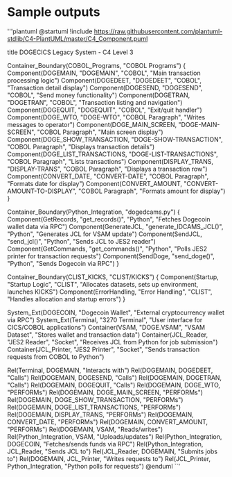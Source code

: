 # Sample outputs

'''plantuml
@startuml
!include https://raw.githubusercontent.com/plantuml-stdlib/C4-PlantUML/master/C4_Component.puml

title DOGECICS Legacy System - C4 Level 3

Container_Boundary(COBOL_Programs, "COBOL Programs") {
  Component(DOGEMAIN, "DOGEMAIN", "COBOL", "Main transaction processing logic")
  Component(DOGEDEET, "DOGEDEET", "COBOL", "Transaction detail display")
  Component(DOGESEND, "DOGESEND", "COBOL", "Send money functionality")
  Component(DOGETRAN, "DOGETRAN", "COBOL", "Transaction listing and navigation")
  Component(DOGEQUIT, "DOGEQUIT", "COBOL", "Exit/quit handler")
  Component(DOGE_WTO, "DOGE-WTO", "COBOL Paragraph", "Writes messages to operator")
  Component(DOGE_MAIN_SCREEN, "DOGE-MAIN-SCREEN", "COBOL Paragraph", "Main screen display")
  Component(DOGE_SHOW_TRANSACTION, "DOGE-SHOW-TRANSACTION", "COBOL Paragraph", "Displays transaction details")
  Component(DOGE_LIST_TRANSACTIONS, "DOGE-LIST-TRANSACTIONS", "COBOL Paragraph", "Lists transactions")
  Component(DISPLAY_TRANS, "DISPLAY-TRANS", "COBOL Paragraph", "Displays a transaction row")
  Component(CONVERT_DATE, "CONVERT-DATE", "COBOL Paragraph", "Formats date for display")
  Component(CONVERT_AMOUNT, "CONVERT-AMOUNT-TO-DISPLAY", "COBOL Paragraph", "Formats amount for display")
}

Container_Boundary(Python_Integration, "dogedcams.py") {
  Component(GetRecords, "get_records()", "Python", "Fetches Dogecoin wallet data via RPC")
  Component(GenerateJCL, "generate_IDCAMS_JCL()", "Python", "Generates JCL for VSAM update")
  Component(SendJCL, "send_jcl()", "Python", "Sends JCL to JES2 reader")
  Component(GetCommands, "get_commands()", "Python", "Polls JES2 printer for transaction requests")
  Component(SendDoge, "send_doge()", "Python", "Sends Dogecoin via RPC")
}

Container_Boundary(CLIST_KICKS, "CLIST/KICKS") {
  Component(Startup, "Startup Logic", "CLIST", "Allocates datasets, sets up environment, launches KICKS")
  Component(ErrorHandling, "Error Handling", "CLIST", "Handles allocation and startup errors")
}

System_Ext(DOGECOIN, "Dogecoin Wallet", "External cryptocurrency wallet via RPC")
System_Ext(Terminal, "3270 Terminal", "User interface for CICS/COBOL applications")
Container(VSAM, "DOGE.VSAM", "VSAM Dataset", "Stores wallet and transaction data")
Container(JCL_Reader, "JES2 Reader", "Socket", "Receives JCL from Python for job submission")
Container(JCL_Printer, "JES2 Printer", "Socket", "Sends transaction requests from COBOL to Python")

Rel(Terminal, DOGEMAIN, "Interacts with")
Rel(DOGEMAIN, DOGEDEET, "Calls")
Rel(DOGEMAIN, DOGESEND, "Calls")
Rel(DOGEMAIN, DOGETRAN, "Calls")
Rel(DOGEMAIN, DOGEQUIT, "Calls")
Rel(DOGEMAIN, DOGE_WTO, "PERFORMs")
Rel(DOGEMAIN, DOGE_MAIN_SCREEN, "PERFORMs")
Rel(DOGEMAIN, DOGE_SHOW_TRANSACTION, "PERFORMs")
Rel(DOGEMAIN, DOGE_LIST_TRANSACTIONS, "PERFORMs")
Rel(DOGEMAIN, DISPLAY_TRANS, "PERFORMs")
Rel(DOGEMAIN, CONVERT_DATE, "PERFORMs")
Rel(DOGEMAIN, CONVERT_AMOUNT, "PERFORMs")
Rel(DOGEMAIN, VSAM, "Reads/writes")
Rel(Python_Integration, VSAM, "Uploads/updates")
Rel(Python_Integration, DOGECOIN, "Fetches/sends funds via RPC")
Rel(Python_Integration, JCL_Reader, "Sends JCL to")
Rel(JCL_Reader, DOGEMAIN, "Submits jobs to")
Rel(DOGEMAIN, JCL_Printer, "Writes requests to")
Rel(JCL_Printer, Python_Integration, "Python polls for requests")
@enduml
``'